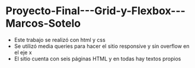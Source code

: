 # Proyecto-Final---Grid-y-Flexbox---Marcos-Sotelo

- Este trabajo se realizó con html y css
- Se utilizó media queries para hacer el sitio responsive y sin overflow en el eje x
- El sitio cuenta con seis páginas HTML y en todas hay textos propios
